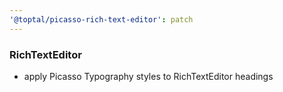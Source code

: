 ```yaml
---
'@toptal/picasso-rich-text-editor': patch
---
```


### RichTextEditor

- apply Picasso Typography styles to RichTextEditor headings
